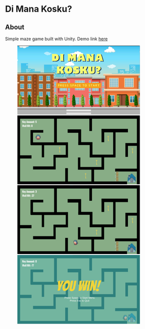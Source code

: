 # Di Mana Kosku?
About
--
Simple maze game built with Unity. Demo link [here](https://drive.google.com/drive/u/3/folders/1GKZqUWUJE5salWN7w8its6RGpxhJi057)

<figure>
    <img src="1.png" width="400">
    <img src="2.png" width="400">
    <img src="3.png" width="400">
    <img src="4.png" width="400">
</figure>
